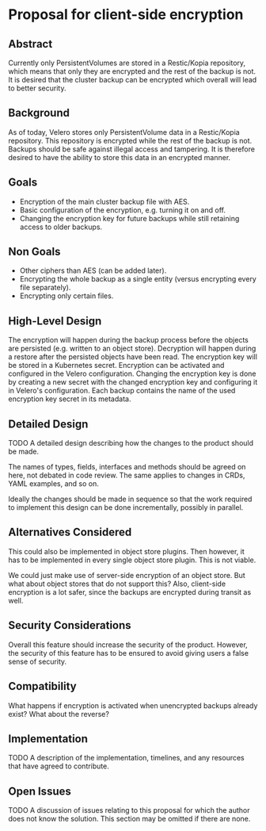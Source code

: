 # Proposal for client-side encryption

## Abstract
Currently only PersistentVolumes are stored in a Restic/Kopia repository, which means that only they are encrypted and the rest of the backup is not.
It is desired that the cluster backup can be encrypted which overall will lead to better security.

## Background
As of today, Velero stores only PersistentVolume data in a Restic/Kopia repository.
This repository is encrypted while the rest of the backup is not.
Backups should be safe against illegal access and tampering.
It is therefore desired to have the ability to store this data in an encrypted manner.

## Goals
- Encryption of the main cluster backup file with AES.
- Basic configuration of the encryption, e.g. turning it on and off.
- Changing the encryption key for future backups while still retaining access to older backups.

## Non Goals
- Other ciphers than AES (can be added later).
- Encrypting the whole backup as a single entity (versus encrypting every file separately).
- Encrypting only certain files.


## High-Level Design
The encryption will happen during the backup process before the objects are persisted (e.g. written to an object store).
Decryption will happen during a restore after the persisted objects have been read.
The encryption key will be stored in a Kubernetes secret.
Encryption can be activated and configured in the Velero configuration.
Changing the encryption key is done by creating a new secret with the changed encryption key and configuring it in Velero's configuration.
Each backup contains the name of the used encryption key secret in its metadata.

## Detailed Design
TODO
A detailed design describing how the changes to the product should be made.

The names of types, fields, interfaces and methods should be agreed on here, not debated in code review.
The same applies to changes in CRDs, YAML examples, and so on.

Ideally the changes should be made in sequence so that the work required to implement this design can be done incrementally, possibly in parallel.

## Alternatives Considered
This could also be implemented in object store plugins.
Then however, it has to be implemented in every single object store plugin.
This is not viable.

We could just make use of server-side encryption of an object store.
But what about object stores that do not support this?
Also, client-side encryption is a lot safer, since the backups are encrypted during transit as well.

## Security Considerations
Overall this feature should increase the security of the product.
However, the security of this feature has to be ensured to avoid giving users a false sense of security. 

## Compatibility
What happens if encryption is activated when unencrypted backups already exist?
What about the reverse?

## Implementation
TODO
A description of the implementation, timelines, and any resources that have agreed to contribute.

## Open Issues
TODO
A discussion of issues relating to this proposal for which the author does not know the solution. This section may be omitted if there are none.

